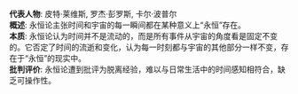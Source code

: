 
**代表人物**: 皮特·莱维斯, 罗杰·彭罗斯, 卡尔·波普尔  
**概述**: 永恒论主张时间和宇宙的每一瞬间都在某种意义上“永恒”存在。  
**本质**: 永恒论认为时间并不是流动的，而是所有事件从宇宙的角度看是固定不变的。它否定了时间的流逝和变化，认为每一时刻都与宇宙的其他部分一样不变，存在于“永恒”的现实中。  
**批判评价**: 永恒论遭到批评为脱离经验，难以与日常生活中的时间感知相符合，缺乏可操作性。